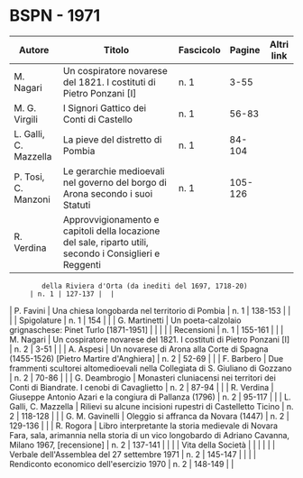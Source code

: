 # BSPN - 1971

| Autore                | Titolo                                                                                                  | Fascicolo | Pagine  | Altri link |
|-----------------------|---------------------------------------------------------------------------------------------------------|-----------|---------|------------|
| M. Nagari             | Un cospiratore novarese del 1821. I costituti di Pietro Ponzani [I]                                     | n. 1      | 3-55    |            |
| M. G. Virgili         | I Signori Gattico dei Conti di Castello                                                                 | n. 1      | 56-83   |            |
| L. Galli, C. Mazzella | La pieve del distretto di Pombia                                                                        | n. 1      | 84-104  |            |
| P. Tosi, C. Manzoni   | Le gerarchie medioevali nel governo del borgo di Arona secondo i suoi Statuti                           | n. 1      | 105-126 |            |
| R. Verdina            | Approvvigionamento e capitoli della locazione del sale, riparto utili, secondo i Consiglieri e Reggenti 

            della Riviera d'Orta (da inediti del 1697, 1718-20)
         | n. 1 | 127-137 |  |

| P. Favini | Una chiesa longobarda nel territorio di Pombia | n. 1 | 138-153 | |
| | Spigolature | n. 1 | 154 | |
| G. Martinetti | Un poeta-calzolaio grignaschese: Pinet Turlo [1871-1951] | | |
| | Recensioni | n. 1 | 155-161 | |
| M. Nagari | Un cospiratore novarese del 1821. I costituti di Pietro Ponzani [I] | n. 2 | 3-51 | |
| A. Aspesi | Un novarese di Arona alla Corte di Spagna (1455-1526) [Pietro Martire d'Anghiera] | n. 2 | 52-69 | |
| F. Barbero | Due frammenti scultorei altomedioevali nella Collegiata di S. Giuliano di Gozzano | n. 2 | 70-86 | |
| G. Deambrogio | Monasteri cluniacensi nei territori dei Conti di Biandrate. I cenobi di Cavaglietto | n. 2 | 87-94 | |
| R. Verdina | Giuseppe Antonio Azari e la congiura di Pallanza (1796) | n. 2 | 95-117 | |
| L. Galli, C. Mazzella | Rilievi su alcune incisioni rupestri di Castelletto Ticino | n. 2 | 118-128 | |
| G. M. Gavinelli | Oleggio si affranca da Novara (1447) | n. 2 | 129-136 | |
| R. Rogora | Libro interpretante la storia medievale di Novara Fara, sala, arimannia nella storia di un vico longobardo di Adriano Cavanna, Milano 1967, [recensione]
| n. 2 | 137-141 | |
| | Vita della Società | | | |
| | Verbale dell'Assemblea del 27 settembre 1971 | n. 2 | 145-147 | |
| | Rendiconto economico dell'esercizio 1970 | n. 2 | 148-149 | |
